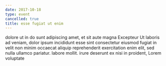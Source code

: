 ```yaml
---
date: 2017-10-18
type: event
cancelled: true
title: esse fugiat ut enim
---
```

dolore ut in do sunt adipiscing amet, et sit aute magna Excepteur Ut laboris ad veniam, dolor ipsum incididunt esse sint consectetur eiusmod fugiat in velit non minim occaecat aliquip reprehenderit exercitation enim elit, sed nulla ullamco pariatur. labore mollit. irure deserunt ex nisi in proident, Lorem voluptate
